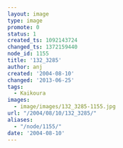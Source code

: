 ```yaml
---
layout: image
type: image
promote: 0
status: 1
created_ts: 1092143724
changed_ts: 1372159440
node_id: 1155
title: '132_3285'
author: anj
created: '2004-08-10'
changed: '2013-06-25'
tags:
  - Kaikoura
images:
  - image/images/132_3285-1155.jpg
url: "/2004/08/10/132_3285/"
aliases:
  - "/node/1155/"
date: '2004-08-10'
---
```


